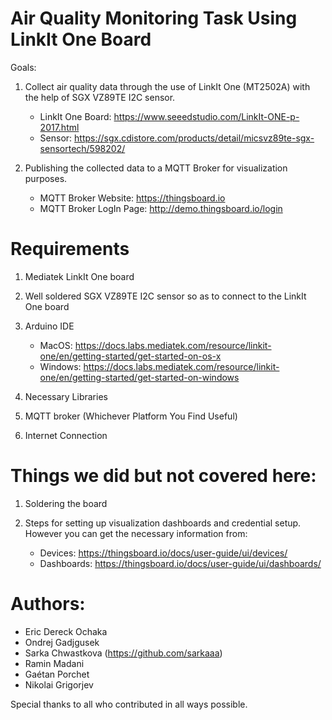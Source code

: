 # Air Quality Monitoring Task Using LinkIt One Board

Goals:
1. Collect air quality data through the use of LinkIt One (MT2502A) with the help of SGX VZ89TE I2C sensor.
	* LinkIt One Board: https://www.seeedstudio.com/LinkIt-ONE-p-2017.html
	* Sensor: https://sgx.cdistore.com/products/detail/micsvz89te-sgx-sensortech/598202/

2. Publishing the collected data to a MQTT Broker for visualization purposes.
	* MQTT Broker Website: https://thingsboard.io
	* MQTT Broker LogIn Page: http://demo.thingsboard.io/login

# Requirements
1. Mediatek LinkIt One board

2. Well soldered SGX VZ89TE I2C sensor so as to connect to the LinkIt One board

3. Arduino IDE
	* MacOS: https://docs.labs.mediatek.com/resource/linkit-one/en/getting-started/get-started-on-os-x
	* Windows: https://docs.labs.mediatek.com/resource/linkit-one/en/getting-started/get-started-on-windows

4. Necessary Libraries

5. MQTT broker (Whichever Platform You Find Useful)

6. Internet Connection

# Things we did but not covered here:
1. Soldering the board

2. Steps for setting up visualization dashboards and credential setup. However you can get the necessary information from:
	* Devices: https://thingsboard.io/docs/user-guide/ui/devices/
	* Dashboards: https://thingsboard.io/docs/user-guide/ui/dashboards/

# Authors:
* Eric Dereck Ochaka
* Ondrej Gadjgusek
* Sarka Chwastkova (https://github.com/sarkaaa)
* Ramin Madani
* Gaétan Porchet 
* Nikolai Grigorjev

Special thanks to all who contributed in all ways possible.
